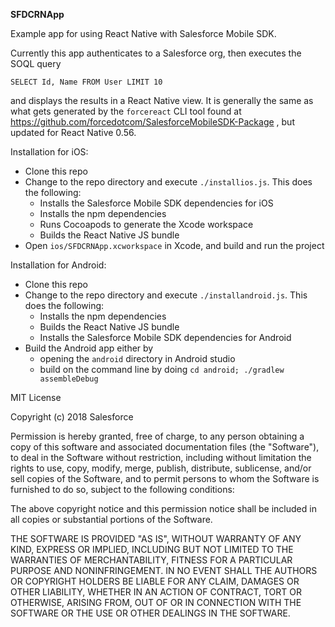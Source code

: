 **SFDCRNApp**

Example app for using React Native with Salesforce Mobile SDK.

Currently this app authenticates to a Salesforce org, then executes the SOQL query

`SELECT Id, Name FROM User LIMIT 10`

and displays the results in a React Native view.  It is generally the same as what gets generated by the `forcereact` CLI tool found at https://github.com/forcedotcom/SalesforceMobileSDK-Package , but updated for React Native 0.56.

Installation for iOS:

- Clone this repo
- Change to the repo directory and execute `./installios.js`.  This does the following:
  - Installs the Salesforce Mobile SDK dependencies for iOS
  - Installs the npm dependencies
  - Runs Cocoapods to generate the Xcode workspace
  - Builds the React Native JS bundle
- Open `ios/SFDCRNApp.xcworkspace` in Xcode, and build and run the project

Installation for Android:

- Clone this repo
- Change to the repo directory and execute `./installandroid.js`.  This does the following:
  - Installs the npm dependencies
  - Builds the React Native JS bundle
  - Installs the Salesforce Mobile SDK dependencies for Android
- Build the Android app either by
  - opening the `android` directory in Android studio
  - build on the command line by doing `cd android; ./gradlew assembleDebug`
  

MIT License
  
Copyright (c) 2018 Salesforce

Permission is hereby granted, free of charge, to any person obtaining a copy
of this software and associated documentation files (the "Software"), to deal
in the Software without restriction, including without limitation the rights
to use, copy, modify, merge, publish, distribute, sublicense, and/or sell
copies of the Software, and to permit persons to whom the Software is
furnished to do so, subject to the following conditions:

The above copyright notice and this permission notice shall be included in all
copies or substantial portions of the Software.

THE SOFTWARE IS PROVIDED "AS IS", WITHOUT WARRANTY OF ANY KIND, EXPRESS OR
IMPLIED, INCLUDING BUT NOT LIMITED TO THE WARRANTIES OF MERCHANTABILITY,
FITNESS FOR A PARTICULAR PURPOSE AND NONINFRINGEMENT. IN NO EVENT SHALL THE
AUTHORS OR COPYRIGHT HOLDERS BE LIABLE FOR ANY CLAIM, DAMAGES OR OTHER
LIABILITY, WHETHER IN AN ACTION OF CONTRACT, TORT OR OTHERWISE, ARISING FROM,
OUT OF OR IN CONNECTION WITH THE SOFTWARE OR THE USE OR OTHER DEALINGS IN THE
SOFTWARE.
